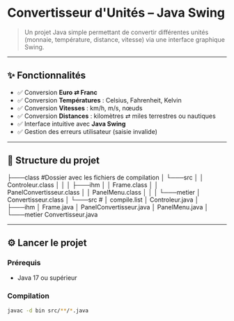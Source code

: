# Convertisseur d'Unités – Java Swing

> Un projet Java simple permettant de convertir différentes unités (monnaie, température, distance, vitesse) via une interface graphique Swing.

---

## ✨ Fonctionnalités

- ✅ Conversion **Euro ⇄ Franc**
- ✅ Conversion **Températures** : Celsius, Fahrenheit, Kelvin
- ✅ Conversion **Vitesses** : km/h, m/s, nœuds
- ✅ Conversion **Distances** : kilomètres ⇄ miles terrestres ou nautiques
- ✅ Interface intuitive avec **Java Swing**
- ✅ Gestion des erreurs utilisateur (saisie invalide)

---

## 📁 Structure du projet

├───class #Dossier avec les fichiers de compilation
│   └───src
│       │   Controleur.class
│       │
│       ├───ihm
│       │       Frame.class
│       │       PanelConvertisseur.class
│       │       PanelMenu.class
│       │
│       └───metier
│               Convertisseur.class
│
└───src # 
    │   compile.list
    │   Controleur.java
    │
    ├───ihm
    │       Frame.java
    │       PanelConvertisseur.java
    │       PanelMenu.java
    │
    └───metier
            Convertisseur.java

---

## ⚙️ Lancer le projet

### Prérequis

- Java 17 ou supérieur

### Compilation

```bash
javac -d bin src/**/*.java
